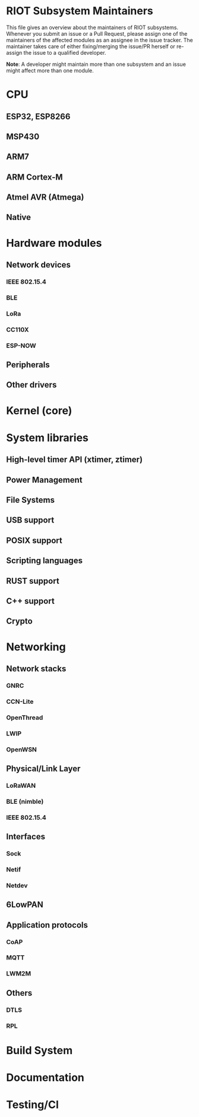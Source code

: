 # RIOT Subsystem Maintainers

This file gives an overview about the maintainers of RIOT subsystems. Whenever
you submit an issue or a Pull Request, please assign one of the maintainers of
the affected modules as an assignee in the issue tracker. The maintainer takes
care of either fixing/merging the issue/PR herself or re-assign the issue to a
qualified developer.

**Note**: A developer might maintain more than one subsystem and an issue might
affect more than one module.

# CPU
## ESP32, ESP8266

## MSP430

## ARM7

## ARM Cortex-M

## Atmel AVR (Atmega)

## Native

# Hardware modules

## Network devices
### IEEE 802.15.4

### BLE

### LoRa

### CC110X

### ESP-NOW

## Peripherals

## Other drivers

# Kernel (core)

# System libraries

## High-level timer API (xtimer, ztimer)

## Power Management

## File Systems

## USB support

## POSIX support

## Scripting languages

## RUST support

## C++ support

## Crypto

# Networking

## Network stacks
### GNRC

### CCN-Lite

### OpenThread

### LWIP

### OpenWSN

## Physical/Link Layer
### LoRaWAN

### BLE (nimble)

### IEEE 802.15.4

## Interfaces
### Sock

### Netif

### Netdev

## 6LowPAN

## Application protocols
### CoAP

### MQTT

### LWM2M

## Others

### DTLS

### RPL

# Build System

# Documentation

# Testing/CI
